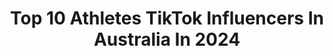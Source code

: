 ---
title: Top 10 Athletes TikTok Influencers In Australia In 2024
description: >-
  Find top athletes TikTok influencers in Australia in 2024. Most popular hashtags: #fyp #foryou #viral #tiktok.
platform: TikTok
hits: 30
text_top: Discover the top-rated TikTok accounts on inBeat.
text_bottom: Our database holds 30 TikTok influencers like this in Australia for you to connect with.
profiles:
  - username: "dylanpawson"
    fullname: >-
      dylanpawson
    bio: >-
      📲 Instagram @dylanpawson 💻 YouTube ParkourTwins 🏃🏽‍♂️ Pro Parkour Athlete
    location: "Australia"
    followers: 2400000
    engagement: 1688
    commentsToLikes: 0.013254
    id: ck81sw3ywtjc50j784a0o7gif
    verified: true
    hashtags: "#omg, #sydney, #iphone12, #viral"
  - username: "sleezey96"
    fullname: >-
      sleezey96
    bio: >-
      Elite Krusader athlete Here to have fun Australia 🇦🇺 28
    location: "Australia"
    followers: 14500
    engagement: 984
    commentsToLikes: 0.036902
    id: cka0h2fgc7a4k0i78usjx9w6m
    verified: false
    hashtags: "#baseballseason, #goingtoregretthis, #whynot, #myroutine"
  - username: "nickrowley"
    fullname: >-
      Nick Rowley
    bio: >-
      Pro Parkour Athlete From Australia 🇦🇺 Business: nickrowleybusiness@gmail.com
    location: "Australia"
    followers: 713800
    engagement: 1421
    commentsToLikes: 0.016504
    id: ckbl0vgn0xoc10j23ii8r0mmq
    verified: true
    hashtags: "#parkour, #flips, #escape, #foryou"
  - username: "morganrmoroney"
    fullname: >-
      Morgan Rose 
    bio: >-
      Australian | Move With Us Coach Gymshark Athlete 🤸🏼‍♀️ Follow me on insta for
    location: "Australia"
    followers: 777800
    engagement: 889
    commentsToLikes: 0.010604
    id: ck9rk74qyrjqk0j78oo6a38co
    verified: true
    hashtags: "#challenge, #gymshark, #australia, #fitness"
  - username: "julzjulzjulzz"
    fullname: >-
      Julia Woodford 
    bio: >-
      Ghostlifestyle Athlete 👻 Save $$ code “JULZ” Started tiktok before it was cool
    location: "Australia"
    followers: 344500
    engagement: 581
    commentsToLikes: 0.028068
    id: ckav70f74dx5n0j23wq99tqco
    verified: false
    hashtags: "#strong, #bikinipro, #workout, #fitness"
  - username: "nhrkgpt"
    fullname: >-
      Nia Gupta
    bio: >-
      Nia 🇦🇺 Follow me on Instagram 🏀er #Athlete #Model #Engireer #Guitarist
    location: "Australia"
    followers: 148100
    engagement: 733
    commentsToLikes: 0.029291
    id: ck9gl4xtumpv50j78ennceigb
    verified: false
    hashtags: "#catvalentine, #foryou, #quarantine, #lipsync"
  - username: "helene_philippou"
    fullname: >-
      Helene
    bio: >-
      50k on IG❤️ IG: Helene_Philippou📸 Ryderwear Athlete🏋🏽 Racka’s Sis🤡 Aus🇦🇺
    location: "Australia"
    followers: 1100000
    engagement: 697
    commentsToLikes: 0.015446
    id: ck7zo26nwh3rl0j7836nqxkpq
    verified: true
    hashtags: "#gym, #fyp, #girl, #prankwars"
  - username: "domtomato"
    fullname: >-
      Domtomato
    bio: >-
      Actor/Athlete Red Bull | Team Farang | AAPES 📸 Instagram: domtomato
    location: "Australia"
    followers: 190500
    engagement: 1166
    commentsToLikes: 0.009134
    id: ck910epeyhdsy0j78bzsnyz9r
    verified: true
    hashtags: "#twist, #jump, #givesyouwings, #trick"
  - username: "brodiepawson"
    fullname: >-
      Brodie Pawson 
    bio: >-
      🏃🏻 🇦🇺 Pro Parkour Athlete My IG @brodiepawson New YouTube Video out 👇
    location: "Australia"
    followers: 7900000
    engagement: 1006
    commentsToLikes: 0.008120
    id: ck81qyzqjl2xn0j789mq5deqi
    verified: true
    hashtags: "#viral, #risk, #youshouldknow, #gone"
  - username: "khedoori"
    fullname: >-
      Khedoori
    bio: >-
      😝 Professional parkour athlete 😝 Want more content!!!! I POST DAILY ON INSTA
    location: "Australia"
    followers: 2200000
    engagement: 786
    commentsToLikes: 0.008937
    id: ck81qa4qmh5em0j78uqk3usdx
    verified: true
    hashtags: "#flying, #syd, #viral, #smooth"
---